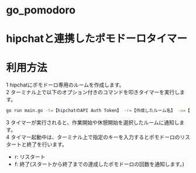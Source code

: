 # go_pomodoro
# hipchatと連携したポモドーロタイマー

# 利用方法
1 hipchatにポモドーロ専用のルームを作成します。  
2 ターミナル上で以下のオプション付きのコマンドを叩きタイマーを実行します。  
```bash
go run main.go -t=【hipchatのAPI Auth Token】 -r=【作成したルーム名】 -u=【メッセージの宛名】
```
3 タイマーが実行されると、作業開始や休憩開始を選択したルームに通知します。  
4 タイマー起動中は、ターミナル上で指定のキーを入力するとポモドーロのリスタートと終了を行います。  
- r: リスタート
- f: 終了(スタートから終了までの達成したポモドーロの回数を通知します。)
